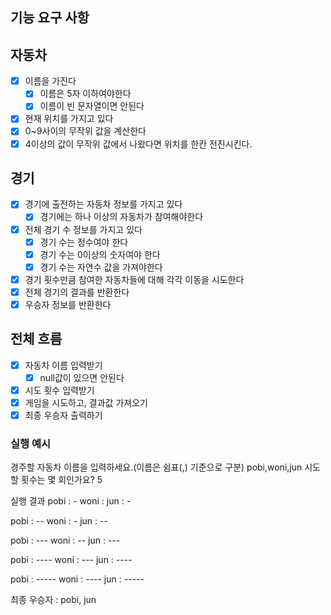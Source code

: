 ## 기능 요구 사항

## 자동차

- [x] 이름을 가진다
  - [x] 이름은 5자 이하여야한다
  - [x] 이름이 빈 문자열이면 안된다
- [x] 현재 위치를 가지고 있다
- [x] 0~9사이의 무작위 값을 계산한다
- [x] 4이상의 값이 무작위 값에서 나왔다면 위치를 한칸 전진시킨다.

## 경기

- [x] 경기에 출전하는 자동차 정보를 가지고 있다
  - [x] 경기에는 하나 이상의 자동차가 참여해야한다
- [x] 전체 경기 수 정보를 가지고 있다
  - [x] 경기 수는 정수여야 한다
  - [x] 경기 수는 0이상의 숫자여야 한다
  - [x] 경기 수는 자연수 값을 가져야한다
- [x] 경기 횟수만큼 참여한 자동차들에 대해 각각 이동을 시도한다
- [x] 전체 경기의 결과를 반환한다
- [x] 우승자 정보를 반환한다

## 전체 흐름

- [x] 자동차 이름 입력받기
  - [x] null값이 있으면 안된다
- [x] 시도 횟수 입력받기
- [x] 게임을 시도하고, 결과값 가져오기
- [x] 최종 우승자 출력하기

<!-- 주어진 횟수 동안 n대의 자동차는 전진 또는 멈출 수 있다.
각 자동차에 이름을 부여할 수 있다. 전진하는 자동차를 출력할 때 자동차 이름을 같이 출력한다.
자동차 이름은 쉼표(,)를 기준으로 구분하며 이름은 5자 이하만 가능하다.
사용자는 몇 번의 이동을 할 것인지를 입력할 수 있어야 한다.
전진하는 조건은 0에서 9 사이에서 무작위 값을 구한 후 무작위 값이 4 이상일 경우이다.
자동차 경주 게임을 완료한 후 누가 우승했는지를 알려준다. 우승자는 한 명 이상일 수 있다.
우승자가 여러 명일 경우 쉼표(,)를 이용하여 구분한다.
사용자가 잘못된 값을 입력한 경우 throw문을 사용해 "[ERROR]"로 시작하는 메시지를 가지는 예외를 발생시킨 후, 애플리케이션은 종료되어야 한다. -->

### 실행 예시

경주할 자동차 이름을 입력하세요.(이름은 쉼표(,) 기준으로 구분)
pobi,woni,jun
시도할 횟수는 몇 회인가요?
5

실행 결과
pobi : -
woni :
jun : -

pobi : --
woni : -
jun : --

pobi : ---
woni : --
jun : ---

pobi : ----
woni : ---
jun : ----

pobi : -----
woni : ----
jun : -----

최종 우승자 : pobi, jun
